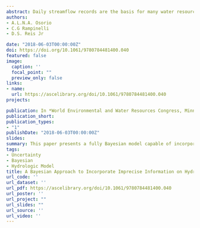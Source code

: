 ```yaml
---
abstract: Daily streamflow records are the basis for many water resources related studies and are almost always taken as free of error. However, streamflow data are not actually measured in the field, but estimated based on daily measurements of water level in conjunction with the rating curve. As the rating curve is only an approximation of the real relationship between water levels and discharge values, daily streamflow data contain uncertainties. The quantitative assessment of these uncertainties is important to obtain a more realistic description of the uncertainties in many water resources related studies. Bayesian inference is very attractive in this case because it can easily incorporate the often imprecise knowledge available on the hydraulic behavior of the river into the analysis, providing a natural way to not only evaluate the uncertainties in the streamflow sample, but also to consider these uncertainties in the estimated hydrologic variable of interest, such as flood quantiles, reservoir yield, water quality parameters, etc. This paper presents a fully Bayesian model capable of incorporating imprecise knowledge on the hydraulic behavior of the river, when available, to estimate the uncertainties in the daily streamflow data. The method was applied to a gauge station in the Madeira River with an abundance of hydrologic knowledge and gauging data, providing an opportunity to understand how prior knowledge on the hydraulics of the river reach, and the amount of measurement data affects uncertainties in the predicted streamflow data.
authors:
- A.L.N.A. Osorio
- C.G Rampinelli
- D.S. Reis Jr

date: "2018-06-03T00:00:00Z"
doi: https://doi.org/10.1061/9780784481400.040
featured: false
image:
  caption: ''
  focal_point: ""
  preview_only: false
links:
- name: 
  url: https://ascelibrary.org/doi/10.1061/9780784481400.040
projects:

publication: In *World Environmental and Water Resources Congress, Minneapolis, Minnesota, USA.*
publication_short: 
publication_types:
- "1"
publishDate: "2018-06-03T00:00:00Z"
slides: 
summary: This paper presents a fully Bayesian model capable of incorporating imprecise knowledge on the hydraulic behavior of the river, when available, to estimate the uncertainties in the daily streamflow data. 
tags:
- Uncertainty
- Bayesian
- Hydrologic Model
title: A Bayesian Approach to Incorporate Imprecise Information on Hydraulic Knowledge in a River Reach and Assess Prediction Uncertainties in Streamflow Data
url_code: ''
url_dataset: ''
url_pdf: https://ascelibrary.org/doi/10.1061/9780784481400.040
url_poster: ''
url_project: ""
url_slides: ""
url_source: ''
url_video: ''
---
```


